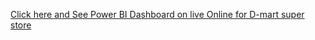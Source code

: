 [Click here and See Power BI Dashboard on live Online for D-mart super store](https://app.powerbi.com/reportEmbed?reportId=ad25b7c5-d784-4828-9349-d90f4a4c9ef0&autoAuth=true&ctid=91e8010b-d4bc-42f6-bb9c-c86e12686f27)

